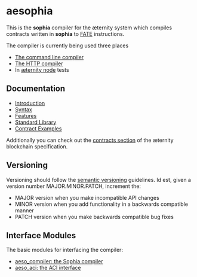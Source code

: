 # aesophia

This is the __sophia__ compiler for the æternity system which compiles contracts written in __sophia__ to [FATE](https://github.com/aeternity/protocol/blob/master/contracts/fate.md) instructions.

The compiler is currently being used three places
 - [The command line compiler](https://github.com/aeternity/aesophia_cli)
 - [The HTTP compiler](https://github.com/aeternity/aesophia_http)
 - In [æternity node](https://github.com/aeternity/aeternity) tests

## Documentation

* [Introduction](docs/index.md)
* [Syntax](docs/sophia_syntax.md)
* [Features](docs/sophia_features.md)
* [Standard Library](docs/sophia_stdlib.md)
* [Contract Examples](docs/sophia_examples.md)

Additionally you can check out the [contracts section](https://github.com/aeternity/protocol/blob/master/contracts/contracts.md) of the æternity blockchain specification.

## Versioning

Versioning should follow the [semantic versioning](https://semver.org/spec/v2.0.0) guidelines. Id est, given a version number MAJOR.MINOR.PATCH, increment the:

- MAJOR version when you make incompatible API changes
- MINOR version when you add functionality in a backwards compatible manner
- PATCH version when you make backwards compatible bug fixes


## Interface Modules

The basic modules for interfacing the compiler:

* [aeso_compiler: the Sophia compiler](docs/aeso_compiler.md)
* [aeso_aci: the ACI interface](docs/aeso_aci.md)
